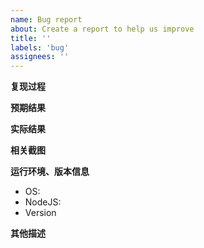 ```yaml
---
name: Bug report
about: Create a report to help us improve
title: ''
labels: 'bug'
assignees: ''
---
```


**复现过程**

**预期结果**

**实际结果**

**相关截图**

**运行环境、版本信息**<br/>
 - OS:
 - NodeJS:
 - Version

**其他描述**
